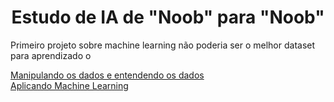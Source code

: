 <!-- Facebook Pixel Code -->
<script>
  !function(f,b,e,v,n,t,s)
  {if(f.fbq)return;n=f.fbq=function(){n.callMethod?
  n.callMethod.apply(n,arguments):n.queue.push(arguments)};
  if(!f._fbq)f._fbq=n;n.push=n;n.loaded=!0;n.version='2.0';
  n.queue=[];t=b.createElement(e);t.async=!0;
  t.src=v;s=b.getElementsByTagName(e)[0];
  s.parentNode.insertBefore(t,s)}(window, document,'script',
  'https://connect.facebook.net/en_US/fbevents.js');
  fbq('init', '226610894551452');
  fbq('track', 'PageView');
</script>
<noscript><img height="1" width="1" style="display:none"
  src="https://www.facebook.com/tr?id=226610894551452&ev=PageView&noscript=1"
/></noscript>
<!-- End Facebook Pixel Code -->

<h1><center>Estudo de IA de "Noob" para "Noob"</center></h1>


Primeiro projeto sobre machine learning não poderia ser o melhor dataset para aprendizado o <a href></a>

<a href='https://github.com/andreemidio/blog/blob/master/ManipulandoDados.ipynb'>Manipulando os dados e entendendo os dados</a>
<br>
<a href='https://github.com/andreemidio/blog/blob/master/aprendizadoDeMaquina.ipynb'>Aplicando Machine Learning</a>
